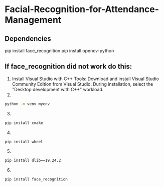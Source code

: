 # Facial-Recognition-for-Attendance-Management

## Dependencies
pip install face_recognition
pip install opencv-python

## If face_recognition did not work do this:
1. Install Visual Studio with C++ Tools:
    Download and install Visual Studio Community Edition from Visual Studio. During installation, select the "Desktop development with C++" workload.
2. 
```sh
python -m venv myenv
```
3. 
```sh
pip install cmake
```
4. 
```sh
pip install wheel
```
5. 
```sh
pip install dlib==19.24.2
```
6.
```sh
pip install face_recognition
```